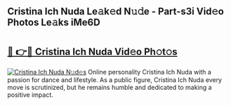 ## Cristina Ich Nuda Le𝚊k𝚎d N𝚞𝚍e - Part-s3i Vid𝚎o Photos Le𝚊ks iMe6D

# <h2><a href="http://fbcnctn.evod.top/?m=Cristina+Ich+Nuda">🔗 👉🔴 Cristina Ich Nuda Vid𝚎o Ph𝚘t𝚘s</a></h2>

[![Cristina Ich Nuda N𝚞d𝚎s](https://i.imgur.com/8V9OHl7.gif)](http://fbcnctn.evod.top/?m=Cristina+Ich+Nuda)
Online personality Cristina Ich Nuda with a passion for dance and lifestyle. As a public figure, Cristina Ich Nuda every move is scrutinized, but he remains humble and dedicated to making a positive impact. 
